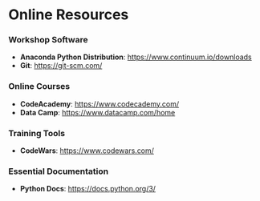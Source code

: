 # Online Resources

### Workshop Software

  - **Anaconda Python Distribution**: https://www.continuum.io/downloads
  - **Git**: https://git-scm.com/

### Online Courses

  - **CodeAcademy**: https://www.codecademy.com/
  - **Data Camp**: https://www.datacamp.com/home

### Training Tools

  - **CodeWars**: https://www.codewars.com/

### Essential Documentation

  - **Python Docs**: https://docs.python.org/3/
